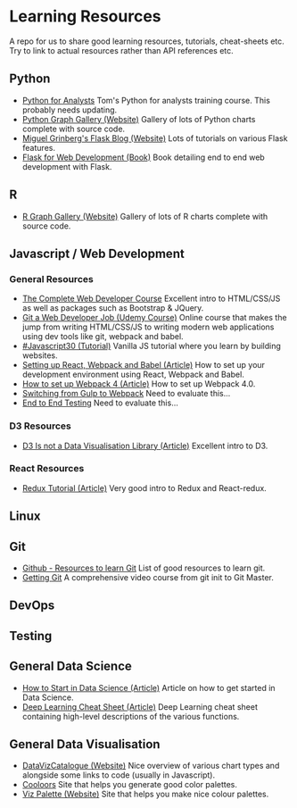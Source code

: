 # Learning Resources

 A repo for us to share good learning resources, tutorials, cheat-sheets etc. Try to link to actual resources rather than API references etc. 

## Python

* [Python for Analysts](https://github.com/Tommo565/Python-for-Analysts) Tom's Python for analysts training course. This probably needs updating.<br/>
* [Python Graph Gallery (Website)](https://python-graph-gallery.com/) Gallery of lots of Python charts complete with source code.<br/>
* [Miguel Grinberg's Flask Blog (Website)](https://blog.miguelgrinberg.com/index) Lots of tutorials on various Flask features.<br/>
* [Flask for Web Development (Book)](https://www.amazon.co.uk/Flask-Web-Development-Developing-Applications/dp/1449372627) Book detailing end to end web development with Flask.<br/>

## R

* [R Graph Gallery (Website)](https://www.r-graph-gallery.com/) Gallery of lots of R charts complete with source code.<br/>

## Javascript / Web Development

### General Resources

* [The Complete Web Developer Course](https://www.udemy.com/the-complete-web-developer-course-2/) Excellent intro to HTML/CSS/JS as well as packages such as Bootstrap & JQuery.<br/>
* [Git a Web Developer Job (Udemy Course)](https://www.udemy.com/git-a-web-developer-job-mastering-the-modern-workflow/) Online course that makes the jump from writing HTML/CSS/JS to writing modern web applications using dev tools like git, webpack and babel.<br/>
* [#Javascript30 (Tutorial)](https://javascript30.com/) Vanilla JS tutorial where you learn by building websites.<br/>
* [Setting up React, Webpack and Babel (Article)](https://www.valentinog.com/blog/react-webpack-babel/) How to set up your development environment using React, Webpack and Babel.<br/>
* [How to set up Webpack 4 (Article)](https://www.valentinog.com/blog/webpack-tutorial/) How to set up Webpack 4.0.<br/>
* [Switching from Gulp to Webpack](https://www.valentinog.com/blog/from-gulp-to-webpack-4-tutorial/) Need to evaluate this...<br/>
* [End to End Testing](https://www.valentinog.com/blog/javascript-end-to-end-testing-cypress/) Need to evaluate this...<br/>

### D3 Resources
* [D3 Is not a Data Visualisation Library (Article)](https://medium.com/@Elijah_Meeks/d3-is-not-a-data-visualization-library-67ba549e8520) Excellent intro to D3.<br/>

### React Resources
* [Redux Tutorial (Article)](https://www.valentinog.com/blog/react-redux-tutorial-beginners/) Very good intro to Redux and React-redux.<br/>

## Linux

## Git
* [Github - Resources to learn Git](https://try.github.io/) List of good resources to learn git.
* [Getting Git](https://gettinggit.com/) A comprehensive video course from git init to Git Master.

## DevOps

## Testing

## General Data Science

* [How to Start in Data Science (Article)](https://www.linkedin.com/pulse/how-start-data-science-marios-michailidis/?trk=v-feed&lipi=urn%3Ali%3Apage%3Ad_flagship3_feed%3BAA%2B9IAErD%2BGVz8GcpV%2FsBw%3D%3D) Article on how to get started in Data Science.<br/>
* [Deep Learning Cheat Sheet (Article)](https://hackernoon.com/deep-learning-cheat-sheet-25421411e460) Deep Learning cheat sheet containing high-level descriptions of the various functions.<br/>

## General Data Visualisation

* [DataVizCatalogue (Website)](https://datavizcatalogue.com/) Nice overview of various chart types and alongside some links to code (usually in Javascript).<br/>
* [Cooloors](https://coolors.co/c5ebc3-b7c8b5-a790a5-875c74-54414e) Site that helps you generate good color palettes.<br/>
* [Viz Palette (Website)](http://projects.susielu.com/viz-palette) Site that helps you make nice colour palettes.<br/>


